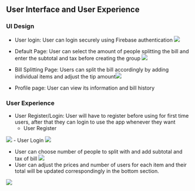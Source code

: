 
## User Interface and User Experience
### UI Design
- User login: User can login securely using Firebase authentication
![](https://i.imgur.com/NTk8K7V.png )
- Default Page: User can select the amount of people splitting the bill and enter the subtotal and tax before creating the group
![](https://i.imgur.com/9iWOPY3.png)

- Bill Splitting Page: Users can split the bill accordingly by adding individual items and adjust the tip amount![](https://i.imgur.com/9GOZUzE.png)

- Profile page: User can view its information and bill history
![]()

### User Experience
- User Register/Login: User will have to register before using for first time users, after that they can login to use the app whenever they want
	- User Register
	
![](https://i.imgur.com/Ev3CkDv.gif)
	- User Login
	![](https://i.imgur.com/exvHYof.gif)

- User can choose number of people to split with and add subtotal and tax of bill
![](https://im5.ezgif.com/tmp/ezgif-5-dcb9607acd.gif)
- User can adjust the prices and number of users for each item and their total will be updated correspondingly in the bottom section.

![](https://i.imgur.com/vwtbDoI.gif)
